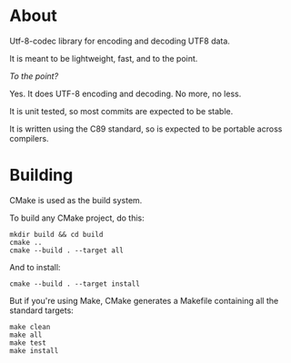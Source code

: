 # About

Utf-8-codec library for encoding and decoding UTF8 data.

It is meant to be lightweight, fast, and to the point.

<i>To the point?</i>

Yes. It does UTF-8 encoding and decoding. No more, no less.

It is unit tested, so most commits are expected to be stable.

It is written using the C89 standard, so is expected to be portable across compilers.

# Building

CMake is used as the build system.

To build any CMake project, do this:

```
mkdir build && cd build
cmake ..
cmake --build . --target all
```

And to install:

```
cmake --build . --target install
```

But if you're using Make, CMake generates a Makefile containing all the standard targets:

```
make clean
make all
make test
make install
```

